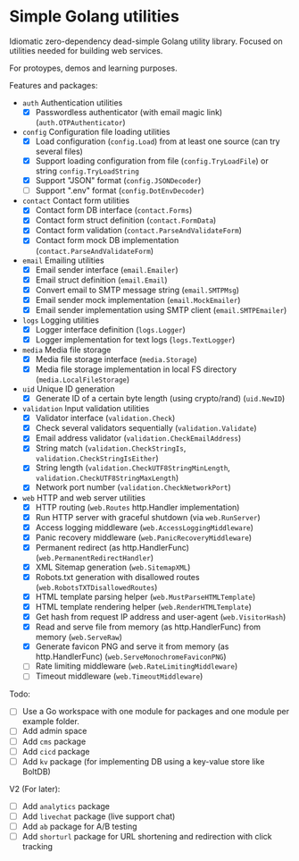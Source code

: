 # Simple Golang utilities

Idiomatic zero-dependency dead-simple Golang utility library.
Focused on utilities needed for building web services.

For protoypes, demos and learning purposes.

Features and packages:
- `auth` Authentication utilities
	- [x] Passwordless authenticator (with email magic link) (`auth.OTPAuthenticator`)
- `config` Configuration file loading utilities
	- [x] Load configuration (`config.Load`) from at least one source (can try several files)
	- [x] Support loading configuration from file (`config.TryLoadFile`) or string `config.TryLoadString`
	- [x] Support "JSON" format (`config.JSONDecoder`)
	- [ ] Support ".env" format (`config.DotEnvDecoder`)
- `contact` Contact form utilities
	- [x] Contact form DB interface (`contact.Forms`)
	- [x] Contact form struct definition (`contact.FormData`)
	- [x] Contact form validation (`contact.ParseAndValidateForm`)
	- [x] Contact form mock DB implementation (`contact.ParseAndValidateForm`)
- `email` Emailing utilities
	- [x] Email sender interface (`email.Emailer`)
	- [x] Email struct definition (`email.Email`)
	- [x] Convert email to SMTP message string (`email.SMTPMsg`)
	- [x] Email sender mock implementation (`email.MockEmailer`)
	- [x] Email sender implementation using SMTP client (`email.SMTPEmailer`)
- `logs` Logging utilities
	- [x] Logger interface definition (`logs.Logger`)
	- [x] Logger implementation for text logs (`logs.TextLogger`)
- `media` Media file storage
	- [x] Media file storage interface (`media.Storage`)
	- [x] Media file storage implementation in local FS directory (`media.LocalFileStorage`)
- `uid` Unique ID generation
	- [x] Generate ID of a certain byte length (using crypto/rand) (`uid.NewID`)
- `validation` Input validation utilities
	- [x] Validator interface (`validation.Check`)
	- [x] Check several validators sequentially (`validation.Validate`)
	- [x] Email address validator (`validation.CheckEmailAddress`)
	- [x] String match (`validation.CheckStringIs`, `validation.CheckStringIsEither`)
	- [x] String length (`validation.CheckUTF8StringMinLength`, `validation.CheckUTF8StringMaxLength`)
	- [x] Network port number (`validation.CheckNetworkPort`)
- `web` HTTP and web server utilities
	- [x] HTTP routing (`web.Routes` http.Handler implementation)
	- [x] Run HTTP server with graceful shutdown (via `web.RunServer`)
	- [x] Access logging middleware (`web.AccessLoggingMiddleware`)
	- [x] Panic recovery middleware (`web.PanicRecoveryMiddleware`)
	- [x] Permanent redirect (as http.HandlerFunc) (`web.PermanentRedirectHandler`)
	- [x] XML Sitemap generation (`web.SitemapXML`)
	- [x] Robots.txt generation with disallowed routes (`web.RobotsTXTDisallowedRoutes`)
	- [x] HTML template parsing helper (`web.MustParseHTMLTemplate`)
	- [x] HTML template rendering helper (`web.RenderHTMLTemplate`)
	- [x] Get hash from request IP address and user-agent (`web.VisitorHash`)
	- [x] Read and serve file from memory (as http.HandlerFunc) from memory (`web.ServeRaw`)
	- [x] Generate favicon PNG and serve it from memory (as http.HandlerFunc) (`web.ServeMonochromeFaviconPNG`)
	- [ ] Rate limiting middleware (`web.RateLimitingMiddleware`)
	- [ ] Timeout middleware (`web.TimeoutMiddleware`)

Todo:
- [ ] Use a Go workspace with one module for packages and one module per example folder.
- [ ] Add admin space
- [ ] Add `cms` package
- [ ] Add `cicd` package
- [ ] Add `kv` package (for implementing DB using a key-value store like BoltDB)

V2 (For later):
- [ ] Add `analytics` package
- [ ] Add `livechat` package (live support chat)
- [ ] Add `ab` package for A/B testing
- [ ] Add `shorturl` package for URL shortening and redirection with click tracking